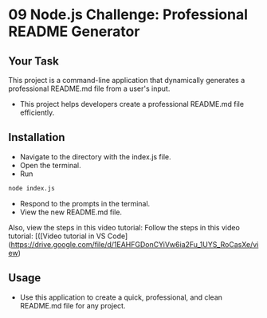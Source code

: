 # 09 Node.js Challenge: Professional README Generator

## Your Task

This project is a command-line application that dynamically generates a professional README.md file from a user's input. 
- This project helps developers create a professional README.md file efficiently. 

## Installation
- Navigate to the directory with the index.js file.
- Open the terminal.
- Run 
```bash
node index.js
```
- Respond to the prompts in the terminal.
- View the new README.md file.

Also, view the steps in this video tutorial: 
Follow the steps in this video tutorial: [([Video tutorial in VS Code] (https://drive.google.com/file/d/1EAHFGDonCYiVw6ia2Fu_1UYS_RoCasXe/view)

## Usage

- Use this application to create a quick, professional, and clean README.md file for any project.
